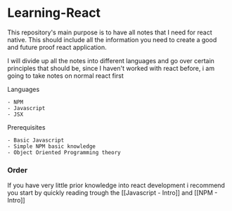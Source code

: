 # Learning-React
This repository's main purpose is to have all notes that I need for react native. This should include all the information you need to create a good and future proof react application.

I will divide up all the notes into different languages and go over certain principles that should be, since I haven't worked with react before, i am going to take notes on normal react first

Languages

	- NPM
	- Javascript
	- JSX

Prerequisites

	- Basic Javascript
	- Simple NPM basic knowledge
	- Object Oriented Programming theory

### Order
If you have very little prior knowledge into react development i recommend you start by quickly reading trough the [[Javascript - Intro]]  and [[NPM - Intro]]
